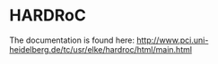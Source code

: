 # HARDRoC

The documentation is found here: http://www.pci.uni-heidelberg.de/tc/usr/elke/hardroc/html/main.html
